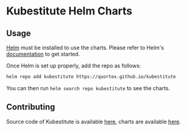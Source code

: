 # Kubestitute Helm Charts

## Usage

[Helm](https://helm.sh) must be installed to use the charts.
Please refer to Helm's [documentation](https://helm.sh/docs/) to get started.

Once Helm is set up properly, add the repo as follows:

```sh
helm repo add kubestitute https://quortex.github.io/kubestitute
```

You can then run `helm search repo kubestitute` to see the charts.

## Contributing
Source code of Kubestitute is available [here](https://github.com/quortex/kubestitute), charts are available [here](https://github.com/quortex/kubestitute/tree/feature/helm/helm).
